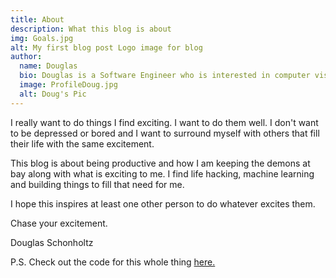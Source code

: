 ```yaml
---
title: About
description: What this blog is about
img: Goals.jpg
alt: My first blog post Logo image for blog
author:
  name: Douglas
  bio: Douglas is a Software Engineer who is interested in computer vision and our quest for strong AI. He also is constantly looking for ways to push the envelope of his personal mental and physical fitness.
  image: ProfileDoug.jpg
  alt: Doug's Pic
---
```


I really want to do things I find exciting. I want to do them well. I don't want to be depressed or bored and I want to surround myself with others that fill their life with the same excitement.

This blog is about being productive and how I am keeping the demons at bay along with what is exciting to me. I find life hacking, machine learning and building things to fill that need for me.

I hope this inspires at least one other person to do whatever excites them.

Chase your excitement.

Douglas Schonholtz

P.S. Check out the code for this whole thing [here.](https://github.com/dschonholtz/NuxtPersonalWebsite/)
